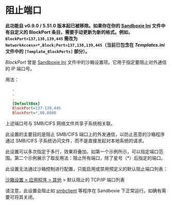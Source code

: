 # 阻止端口

**此功能自 v0.9.0 / 5.51.0 版本起已被移除。如果你在你的 [Sandboxie Ini](SandboxieIni.md) 文件中有自定义的 BlockPort 条目，需要手动更新为新的格式。例如，`BlockPort=137,138,139,445` 需改为 `NetworkAccess=*,Block;Port=137,138,139,445`（当前已包含在 _Templates.ini_ 文件中的 `[Template_BlockPorts]` 部分）。**

_BlockPort_ 曾是 [Sandboxie Ini](SandboxieIni.md) 文件中的沙箱设置项。它用于指定要阻止对外通信的 IP 端口号。

用法：

```ini
   .
   .
   .
   [DefaultBox]
   BlockPort=137-139,445
   BlockPort=*,80,8080
```

上述端口号与 SMB/CIFS 网络文件共享子系统相关联。

此设置的主要目的是阻止 SMB/CIFS 端口上的外发通信，以防止恶意的沙箱程序通过 SMB/CIFS 子系统访问文件，而不是直接发起对本地系统的请求。

此设置可以多次指定于多行，效果将叠加。如第一个示例所示，可以指定端口范围。第二个示例展示了取反用法：阻止所有端口，除了星号（*）后指定的端口。

此设置无法通过沙箱控制进行配置，只能启用或禁用预定义的默认阻止端口列表：

[沙箱设置 > 应用程序 > 其他](ApplicationsSettings.md#misc) > 默认阻止的 TCP/IP 端口列表

请注意，此设置会阻止如 [smbclient](http://www.samba.org/samba/docs/man/manpages-3/smbclient.1) 等程序在 Sandboxie 下正常运行。如确有需要可将其关闭。
